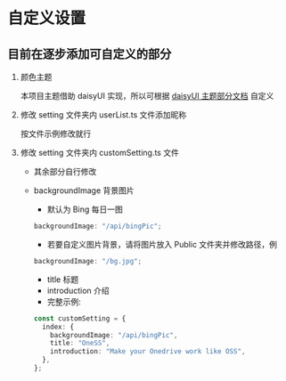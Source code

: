 # 自定义设置

## 目前在逐步添加可自定义的部分

1. 颜色主题

   本项目主题借助 daisyUI 实现，所以可根据 [daisyUI 主题部分文档](https://daisyui.com/docs/themes/) 自定义

2. 修改 setting 文件夹内 userList.ts 文件添加昵称

   按文件示例修改就行
3. 修改 setting 文件夹内 customSetting.ts 文件

    - 其余部分自行修改
    - backgroundImage 背景图片

        - 默认为 Bing 每日一图

      ```ts
      backgroundImage: "/api/bingPic";
      ```

        - 若要自定义图片背景，请将图片放入 Public 文件夹并修改路径，例

      ```ts
      backgroundImage: "/bg.jpg";
      ```

        - title 标题
        - introduction 介绍
        - 完整示例:

      ```ts
      const customSetting = {
        index: {
          backgroundImage: "/api/bingPic",
          title: "OneSS",
          introduction: "Make your Onedrive work like OSS",
        },
      };
      ```
